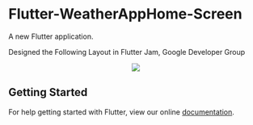 # Flutter-WeatherAppHome-Screen

A new Flutter application. 

Designed the Following Layout in Flutter Jam, Google Developer Group
<p align="center">
  <img src="https://user-images.githubusercontent.com/21126403/45925803-166c3a00-bf3a-11e8-9692-af0f81428710.png">
</p>



## Getting Started

For help getting started with Flutter, view our online
[documentation](https://flutter.io/).
